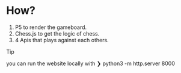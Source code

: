 # How? 

1. P5 to render the gameboard.
2. Chess.js to get the logic of chess.
3. 4 Apis that plays against each others.

> [!TIP]
> you can run the website locally with 
❯ python3 -m http.server 8000


